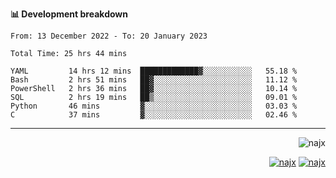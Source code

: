 <b>📊 Development breakdown</b>
<!--START_SECTION:waka-->

```text
From: 13 December 2022 - To: 20 January 2023

Total Time: 25 hrs 44 mins

YAML         14 hrs 12 mins  █████████████▓░░░░░░░░░░░   55.18 %
Bash         2 hrs 51 mins   ██▓░░░░░░░░░░░░░░░░░░░░░░   11.12 %
PowerShell   2 hrs 36 mins   ██▓░░░░░░░░░░░░░░░░░░░░░░   10.14 %
SQL          2 hrs 19 mins   ██▒░░░░░░░░░░░░░░░░░░░░░░   09.01 %
Python       46 mins         ▓░░░░░░░░░░░░░░░░░░░░░░░░   03.03 %
C            37 mins         ▓░░░░░░░░░░░░░░░░░░░░░░░░   02.46 %
```

<!--END_SECTION:waka-->
-----
<p align="right">
  <img src="https://komarev.com/ghpvc/?username=najx&label=GitHub%20Profile%20Views&color=yellow&style=flat" alt="najx" />
</p align="center">
<p align="right">
  <a href="https://www.linkedin.com/in/abdx"><img src="https://img.shields.io/badge/LinkedIn--_.svg?style=social&logo=linkedin" alt="najx"></a>
  <a href="https://stackoverflow.com/users/19588110/najim-abdelmoula"><img src="https://img.shields.io/badge/Stack Overflow--_.svg?style=social&logo=stackoverflow" alt="najx"></a>
</p align="center">
